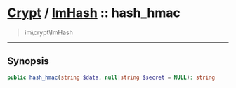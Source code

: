 # [Crypt](crypt.md) / [ImHash](crypt-ImHash.md) :: hash_hmac
 > im\crypt\ImHash
____

## Synopsis
```php
public hash_hmac(string $data, null|string $secret = NULL): string
```
